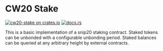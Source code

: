 # CW20 Stake

[![cw20-stake on crates.io](https://img.shields.io/crates/v/cw20-stake.svg?logo=rust)](https://crates.io/crates/cw20-stake)
[![docs.rs](https://img.shields.io/docsrs/cw20-stake?logo=docsdotrs)](https://docs.rs/cw20-stake/latest/cw20_stake/)

This is a basic implementation of a snip20 staking contract. Staked
tokens can be unbonded with a configurable unbonding period. Staked
balances can be queried at any arbitrary height by external contracts.
